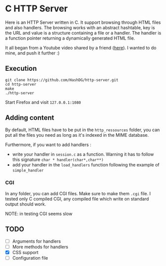 # C HTTP Server

Here is an HTTP Server written in C. It support browsing through HTML files and also handlers. The browsing works with an abstract hashtable, key is the URL and value is a structure containing a file or a handler. The handler is a function pointer returning a dynamically generated HTML file.

It all began from a Youtube video shared by a friend ([here](https://www.youtube.com/watch?v=cEH_ipqHbUw)). I wanted to do mine, and push it further :)

## Execution

```
git clone https://github.com/HashDG/http-server.git
cd http-server
make
./http-server
```

Start Firefox and visit `127.0.0.1:1080`

## Adding content

By default, HTML files have to be put in the `http_ressources` folder, you can put all the files you need as long as it's indexed in the MIME database. 

Furthermore, if you want to add handlers :
- write your handler in `session.c` as a function. Warning it has to follow this signature `char * handler(char*,char**)`
- add your handler in the `load_handlers` function following the example of `simple_handler`

### CGI

In any folder, you can add CGI files. Make sure to make them `.cgi` file. I tested only C compiled CGI, any compiled file which write on standard output should work.

NOTE: in testing CGI seems slow

## TODO

- [ ] Arguments for handlers
- [ ] More methods for handlers
- [X] CSS support
- [ ] Configuration file
